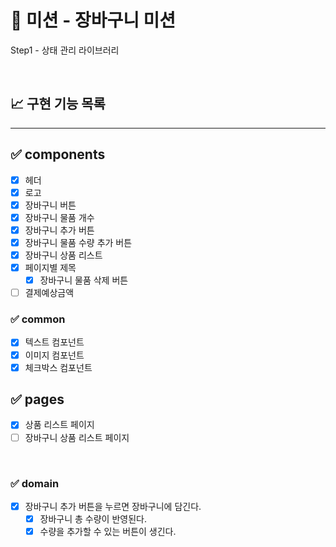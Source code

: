# 🚀 미션 - 장바구니 미션

Step1 - 상태 관리 라이브러리

<br>

## 📈 구현 기능 목록

---

## ✅ components

- [x] 헤더
- [x] 로고
- [x] 장바구니 버튼
- [x] 장바구니 물품 개수
- [x] 장바구니 추가 버튼
- [x] 장바구니 물품 수량 추가 버튼
- [x] 장바구니 상품 리스트
- [x] 페이지별 제목
  - [x] 장바구니 물품 삭제 버튼
- [ ] 결제예상금액

### ✅ common

- [x] 텍스트 컴포넌트
- [x] 이미지 컴포넌트
- [x] 체크박스 컴포넌트

## ✅ pages

- [x] 상품 리스트 페이지
- [ ] 장바구니 상품 리스트 페이지

<br>

### ✅ domain

- [x] 장바구니 추가 버튼을 누르면 장바구니에 담긴다.
  - [x] 장바구니 총 수량이 반영된다.
  - [x] 수량을 추가할 수 있는 버튼이 생긴다.

<br>
